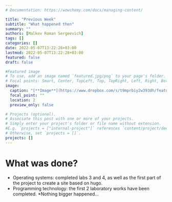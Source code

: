 ```yaml
---
# Documentation: https://wowchemy.com/docs/managing-content/

title: "Previous Week"
subtitle: "What happened then"
summary: ""
authors: [Malkov Roman Sergeevich]
tags: []
categories: []
date: 2022-05-07T13:22:28+03:00
lastmod: 2022-05-07T13:22:28+03:00
featured: false
draft: false

#Featured image
# To use, add an image named `featured.jpg/png` to your page's folder.
# Focal points: Smart, Center, TopLeft, Top, TopRight, Left, Right, BottomLeft, Bottom, BottomRight.
image:
  caption: "[**Image**](https://www.dropbox.com/s/t9mprbiy2w393dh/features.jpg?dl=0)"
  focal_point: ""
  location: 2
  preview_only: false

# Projects (optional).
# Associate this post with one or more of your projects.
# Simply enter your project's folder or file name without extension.
#E.g. `projects = ["internal-project"]` references `content/project/deep-learning/index.md`.
# Otherwise, set `projects = []`.
projects: []
---
```


# What was done?
* Operating systems: completed labs 3 and 4, as well as the first part of the project to create a site based on hugo.
* Programming technology: the first 2 laboratory works have been completed.
*Nothing bigger happened...